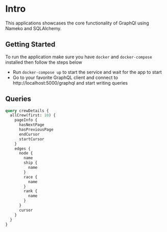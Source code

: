 # Intro

This applications showcases the core functionality of GraphQl using Nameko and SQLAlchemy. 

## Getting Started

To run the application make sure you have `docker` and `docker-compose` installed then follow 
the steps below

* Run `docker-compose up` to start the service and wait for the app to start
* Go to your favorite GraphQL client and connect to http://localhost:5000/graphql and start writing queries


## Queries
```graphql
query crewDetails {
  allCrew(first: 10) {
    pageInfo {
      hasNextPage
      hasPreviousPage
      endCursor
      startCursor
    }
    edges {
      node {
        name
        ship {
          name
        }
        race {
          name
        }
        rank {
          name
        }
      }
      cursor
    }
  }
}

```